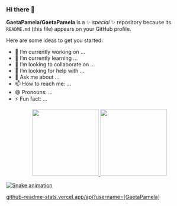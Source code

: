 ### Hi there 👋


**GaetaPamela/GaetaPamela** is a ✨ _special_ ✨ repository because its `README.md` (this file) appears on your GitHub profile.

Here are some ideas to get you started:

- 🔭 I’m currently working on ...
- 🌱 I’m currently learning ...
- 👯 I’m looking to collaborate on ...
- 🤔 I’m looking for help with ...
- 💬 Ask me about ...
- 📫 How to reach me: ...
- 😄 Pronouns: ...
- ⚡ Fun fact: ...

<div align="center">
  <a href="https://github.com/GaetaPamela">
  <img height="180em" src="https://github-readme-stats.vercel.app/api?username=GaetaPamela&show_icons=true&theme=dracula&include_all_commits=true&count_private=true"/>
  <img height="180em" src="https://github-readme-stats.vercel.app/api/top-langs/?username=GaetaPamela&layout=compact&langs_count=7&theme=dracula"/>
</div>


  ![Snake animation](https://github.com/GaetaPamela/GaetaPamela/blob/output/github-contribution-grid-snake.svg)
  
github-readme-stats.vercel.app/api?username=[GaetaPamela]
